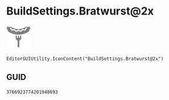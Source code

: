 # BuildSettings.Bratwurst@2x
![](/img/BuildSettings.Bratwurst@2x.png)

``` CSharp
EditorGUIUtility.IconContent("BuildSettings.Bratwurst@2x")
```
## GUID
```
3766923774201948693
```
